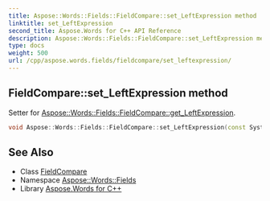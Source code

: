 ```yaml
---
title: Aspose::Words::Fields::FieldCompare::set_LeftExpression method
linktitle: set_LeftExpression
second_title: Aspose.Words for C++ API Reference
description: Aspose::Words::Fields::FieldCompare::set_LeftExpression method. Setter for Aspose::Words::Fields::FieldCompare::get_LeftExpression in C++.
type: docs
weight: 500
url: /cpp/aspose.words.fields/fieldcompare/set_leftexpression/
---
```

## FieldCompare::set_LeftExpression method


Setter for [Aspose::Words::Fields::FieldCompare::get_LeftExpression](../get_leftexpression/).

```cpp
void Aspose::Words::Fields::FieldCompare::set_LeftExpression(const System::String &value)
```

## See Also

* Class [FieldCompare](../)
* Namespace [Aspose::Words::Fields](../../)
* Library [Aspose.Words for C++](../../../)
